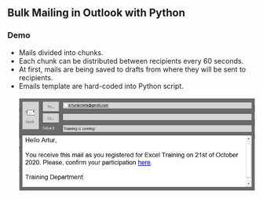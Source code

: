 <h2>Bulk Mailing in Outlook with Python</h2>
<h3>Demo</h3>
<ul>
  <li>Mails divided into chunks.</li>
  <li>Each chunk can be distributed between recipients every 60 seconds.</li>
  <li>At first, mails are being saved to drafts from where they will be sent to recipients.</li>
  <li>Emails template are hard-coded into Python script.</li>
  <br>
  <img src="images/email.JPG">
</ul>

